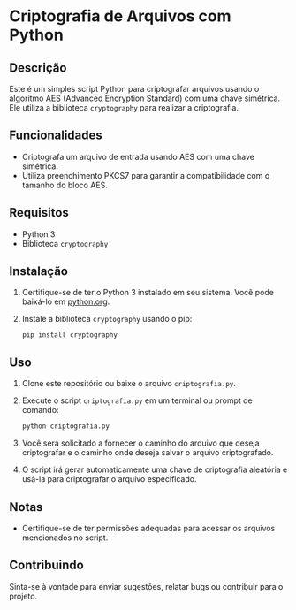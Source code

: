 # Criptografia de Arquivos com Python

## Descrição

Este é um simples script Python para criptografar arquivos usando o algoritmo AES (Advanced Encryption Standard) com uma chave simétrica. Ele utiliza a biblioteca `cryptography` para realizar a criptografia.

## Funcionalidades

- Criptografa um arquivo de entrada usando AES com uma chave simétrica.
- Utiliza preenchimento PKCS7 para garantir a compatibilidade com o tamanho do bloco AES.

## Requisitos

- Python 3
- Biblioteca `cryptography`

## Instalação

1. Certifique-se de ter o Python 3 instalado em seu sistema. Você pode baixá-lo em [python.org](https://www.python.org/downloads/).

2. Instale a biblioteca `cryptography` usando o pip:

   ```
   pip install cryptography
   ```

## Uso

1. Clone este repositório ou baixe o arquivo `criptografia.py`.

2. Execute o script `criptografia.py` em um terminal ou prompt de comando:

   ```bash
   python criptografia.py
   ```

3. Você será solicitado a fornecer o caminho do arquivo que deseja criptografar e o caminho onde deseja salvar o arquivo criptografado.

4. O script irá gerar automaticamente uma chave de criptografia aleatória e usá-la para criptografar o arquivo especificado.

## Notas

- Certifique-se de ter permissões adequadas para acessar os arquivos mencionados no script.

## Contribuindo

Sinta-se à vontade para enviar sugestões, relatar bugs ou contribuir para o projeto.
